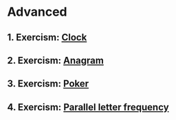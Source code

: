 # Advanced

## 1. Exercism: [Clock](https://github.com/AgarwalConsulting/Rust-Training/tree/master/exercises/exercism/core/clock)

## 2. Exercism: [Anagram](https://github.com/AgarwalConsulting/Rust-Training/tree/master/exercises/exercism/core/anagram)

## 3. Exercism: [Poker](https://github.com/AgarwalConsulting/Rust-Training/tree/master/exercises/exercism/core/poker)

## 4. Exercism: [Parallel letter frequency](https://github.com/AgarwalConsulting/Rust-Training/tree/master/exercises/exercism/core/parallel-letter-frequency)
